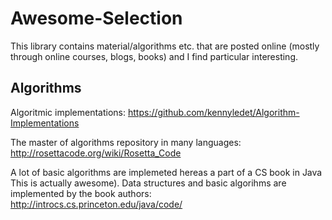 # Awesome-Selection
This library contains material/algorithms etc. that are posted online (mostly through online courses, blogs, books) and I find particular interesting.

<h2>Algorithms</h2>

Algoritmic implementations: https://github.com/kennyledet/Algorithm-Implementations

The master of algorithms repository in many languages:
http://rosettacode.org/wiki/Rosetta_Code

A lot of basic algorithms are implemeted hereas a part of a CS book in Java This is actually awesome). Data structures and basic algorihms are implemented by the book authors:
http://introcs.cs.princeton.edu/java/code/
